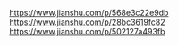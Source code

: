 https://www.jianshu.com/p/568e3c22e9db
https://www.jianshu.com/p/28bc3619fc82
https://www.jianshu.com/p/502127a493fb
